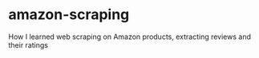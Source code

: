 # amazon-scraping
How I learned web scraping on Amazon products, extracting reviews and their ratings
